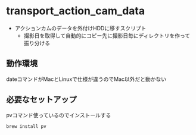 # transport_action_cam_data
- アクションカムのデータを外付けHDDに移すスクリプト
  - 撮影日を取得して自動的にコピー先に撮影日毎にディレクトリを作って振り分ける

## 動作環境
dateコマンドがMacとLinuxで仕様が違うのでMac以外だと動かない

## 必要なセットアップ
pvコマンド使っているのでインストールする

```shell
brew install pv
```